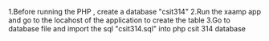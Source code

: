 1.Before running the PHP , create a database "csit314"
2.Run the xaamp app and go to the locahost of the application to create the table
3.Go to database file and import the sql "csit314.sql" into php csit 314 database
